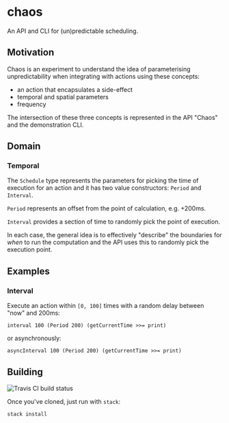 # chaos

An API and CLI for (un)predictable scheduling.

## Motivation

Chaos is an experiment to understand the idea of parameterising unpredictability
when integrating with actions using these concepts:

 * an action that encapsulates a side-effect
 * temporal and spatial parameters
 * frequency

The intersection of these three concepts is represented in the API "Chaos"
and the demonstration CLI.

## Domain

### Temporal

The `Schedule` type represents the parameters for picking the time of execution
for an action and it has two value constructors: `Period` and `Interval`. 

`Period` represents an offset from the point of calculation, e.g. +200ms.

`Interval` provides a section of time to randomly pick the point of execution. 

In each case, the general idea is to effectively "describe" the boundaries for
_when_ to run the computation and the API uses this to randomly pick the execution
point.

## Examples

### Interval 

Execute an action within `[0, 100]` times with a random delay between "now" and 200ms:

    interval 100 (Period 200) (getCurrentTime >>= print)

or asynchronously:

    asyncInterval 100 (Period 200) (getCurrentTime >>= print)

## Building

![Travis CI build status](https://travis-ci.org/atcol/chaos.svg?branch=master)

Once you've cloned, just run with `stack`:

```
stack install
```
